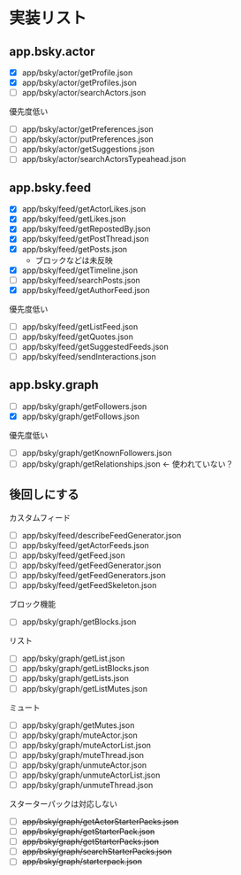 # 実装リスト

## app.bsky.actor

- [x] app/bsky/actor/getProfile.json
- [x] app/bsky/actor/getProfiles.json
- [ ] app/bsky/actor/searchActors.json

優先度低い

- [ ] app/bsky/actor/getPreferences.json
- [ ] app/bsky/actor/putPreferences.json
- [ ] app/bsky/actor/getSuggestions.json
- [ ] app/bsky/actor/searchActorsTypeahead.json

## app.bsky.feed

- [x] app/bsky/feed/getActorLikes.json
- [x] app/bsky/feed/getLikes.json
- [x] app/bsky/feed/getRepostedBy.json
- [x] app/bsky/feed/getPostThread.json
- [x] app/bsky/feed/getPosts.json
  - ブロックなどは未反映
- [x] app/bsky/feed/getTimeline.json
- [ ] app/bsky/feed/searchPosts.json
- [x] app/bsky/feed/getAuthorFeed.json

優先度低い

- [ ] app/bsky/feed/getListFeed.json
- [ ] app/bsky/feed/getQuotes.json
- [ ] app/bsky/feed/getSuggestedFeeds.json
- [ ] app/bsky/feed/sendInteractions.json

## app.bsky.graph

- [ ] app/bsky/graph/getFollowers.json
- [x] app/bsky/graph/getFollows.json

優先度低い

- [ ] app/bsky/graph/getKnownFollowers.json
- [ ] app/bsky/graph/getRelationships.json ← 使われていない？

## 後回しにする

カスタムフィード

- [ ] app/bsky/feed/describeFeedGenerator.json
- [ ] app/bsky/feed/getActorFeeds.json
- [ ] app/bsky/feed/getFeed.json
- [ ] app/bsky/feed/getFeedGenerator.json
- [ ] app/bsky/feed/getFeedGenerators.json
- [ ] app/bsky/feed/getFeedSkeleton.json

ブロック機能

- [ ] app/bsky/graph/getBlocks.json

リスト

- [ ] app/bsky/graph/getList.json
- [ ] app/bsky/graph/getListBlocks.json
- [ ] app/bsky/graph/getLists.json
- [ ] app/bsky/graph/getListMutes.json

ミュート

- [ ] app/bsky/graph/getMutes.json
- [ ] app/bsky/graph/muteActor.json
- [ ] app/bsky/graph/muteActorList.json
- [ ] app/bsky/graph/muteThread.json
- [ ] app/bsky/graph/unmuteActor.json
- [ ] app/bsky/graph/unmuteActorList.json
- [ ] app/bsky/graph/unmuteThread.json

スターターパックは対応しない

- [ ] ~~app/bsky/graph/getActorStarterPacks.json~~
- [ ] ~~app/bsky/graph/getStarterPack.json~~
- [ ] ~~app/bsky/graph/getStarterPacks.json~~
- [ ] ~~app/bsky/graph/searchStarterPacks.json~~
- [ ] ~~app/bsky/graph/starterpack.json~~
